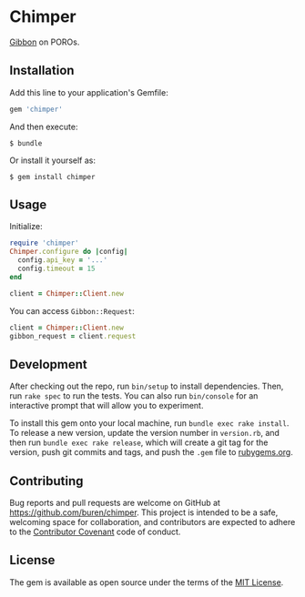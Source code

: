 # Chimper

[Gibbon](https://github.com/amro/gibbon/) on POROs.

## Installation

Add this line to your application's Gemfile:

```ruby
gem 'chimper'
```

And then execute:

    $ bundle

Or install it yourself as:

    $ gem install chimper

## Usage

Initialize:

```ruby
require 'chimper'
Chimper.configure do |config|
  config.api_key = '...'
  config.timeout = 15
end

client = Chimper::Client.new
```

You can access `Gibbon::Request`:

```ruby
client = Chimper::Client.new
gibbon_request = client.request
```

## Development

After checking out the repo, run `bin/setup` to install dependencies. Then, run `rake spec` to run the tests. You can also run `bin/console` for an interactive prompt that will allow you to experiment.

To install this gem onto your local machine, run `bundle exec rake install`. To release a new version, update the version number in `version.rb`, and then run `bundle exec rake release`, which will create a git tag for the version, push git commits and tags, and push the `.gem` file to [rubygems.org](https://rubygems.org).

## Contributing

Bug reports and pull requests are welcome on GitHub at https://github.com/buren/chimper. This project is intended to be a safe, welcoming space for collaboration, and contributors are expected to adhere to the [Contributor Covenant](contributor-covenant.org) code of conduct.


## License

The gem is available as open source under the terms of the [MIT License](http://opensource.org/licenses/MIT).
